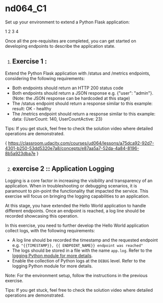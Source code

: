 # nd064_C1
Set up your environment to extend a Python Flask application:

1 
2 
3 
4 

Once all the pre-requisites are completed, you can get started on developing endpoints to describe the application state.

1. ## Exercise 1 : 
Extend the Python Flask application with /status and /metrics endpoints, considering the following requirements:
- Both endpoints should return an HTTP 200 status code
- Both endpoints should return a JSON response e.g. {"user": "admin"}. (Note: the JSON response can be hardcoded at this stage)
- The /status endpoint should return a response similar to this example: result: OK - healthy
- The /metrics endpoint should return a response similar to this example: data: {UserCount: 140, UserCountActive: 23}

Tips: If you get stuck, feel free to check the solution video where detailed operations are demonstrated.

{ https://classroom.udacity.com/courses/ud064/lessons/a75dca92-92d7-4301-b250-53dd5320e7a8/concepts/e87aa5a7-52da-4a84-8196-8b5a923dba7e }

2. ## exercise 2 :: Application Logging
Logging is a core factor in increasing the visibility and transparency of an application. When in troubleshooting or debugging scenarios, it is paramount to pin-point the functionality that impacted the service. This exercise will focus on bringing the logging capabilities to an application.

At this stage, you have extended the Hello World application to handle different endpoints. Once an endpoint is reached, a log line should be recorded showcasing this operation.

In this exercise, you need to further develop the Hello World application collect logs, with the following requirements:

- A log line should be recorded the timestamp and the requested endpoint e.g. ``"{{TIMESTAMP}}, {{ ENDPOINT_NAME}} endpoint was reached"``
- The logs should be stored in a file with the name ``app.log``. Refer to the [logging Python module for more details](https://docs.python.org/3/library/logging.html#logging.basicConfig).
- Enable the collection of Python logs at the ``DEBUG`` level. Refer to the logging Python module for more details.

Note: For the environment setup, follow the instructions in the previous exercise.

Tips: If you get stuck, feel free to check the solution video where detailed operations are demonstrated.

